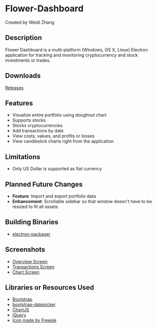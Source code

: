 # Flower-Dashboard

Created by Weidi Zhang

## Description

Flower Dashboard is a multi-platform (Windows, OS X, Linux) Electron application for tracking
and monitoring cryptocurrency and stock investments or trades.

## Downloads

[Releases](https://github.com/weidizhang/Flower-Dashboard/releases)

## Features

* Visualize entire portfolio using doughnut chart
* Supports stocks
* Stocks cryptocurrencies
* Add transactions by date
* View costs, values, and profits or losses
* View candlestick charts right from the application

## Limitations

* Only US Dollar is supported as fiat currency

## Planned Future Changes
* __Feature__: Import and export portfolio data
* __Enhancement__: Scrollable sidebar so that window doesn't have to be resized to fit all assets

## Building Binaries

* [electron-packager](https://github.com/electron-userland/electron-packager)

## Screenshots

* [Overview Screen](doc/images/screenshot-overview.png)
* [Transactions Screen](doc/images/screenshot-tx.png)
* [Chart Screen](doc/images/screenshot-chart.png)

## Libraries or Resources Used

* [Bootstrap](https://getbootstrap.com/)
* [bootstrap-datepicker](https://uxsolutions.github.io/bootstrap-datepicker/)
* [ChartJS](http://www.chartjs.org/)
* [jQuery](https://jquery.com/)
* [Icon made by Freepik](https://www.flaticon.com/free-icon/growth_189081)